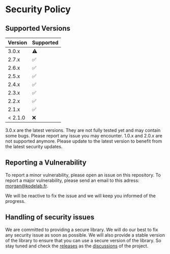 # Security Policy

## Supported Versions

| Version | Supported          |
| ------- | ------------------ |
| 3.0.x   | :warning:          |
| 2.7.x   | :white_check_mark: |
| 2.6.x   | :white_check_mark: |
| 2.5.x   | :white_check_mark: |
| 2.4.x   | :white_check_mark: |
| 2.3.x   | :white_check_mark: |
| 2.2.x   | :white_check_mark: |
| 2.1.x   | :white_check_mark: |
| < 2.1.0 | :x:                |

3.0.x are the latest versions. They are not fully tested yet and may contain some bugs. Please report any issue you may encounter.
1.0.x and 2.0.x are not supported anymore. Please update to the latest version to benefit from the latest security updates.

## Reporting a Vulnerability

To report a minor vulnerability, please open an issue on this repository. To report a major vulnerability, please send an email to this adress: <morgan@kodelab.fr>.

We will be reactive to fix the issue and we will keep you informed of the progress.

## Handling of security issues

We are committed to providing a secure library. We will do our best to fix any security issue as soon as possible. We will also provide a stable version of the library to ensure that you can use a secure version of the library. So stay tuned and check the [releases](https://github.com/MorganKryze/ConsoleAppVisuals/releases?page=1) as the [discussions](https://github.com/MorganKryze/ConsoleAppVisuals/discussions) of the project.
